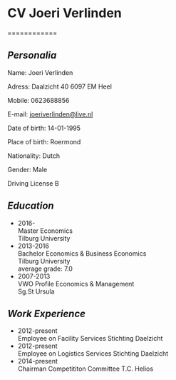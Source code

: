 
# CV Joeri Verlinden
============

## _Personalia_

Name: Joeri Verlinden

Adress: Daalzicht 40
        6097 EM Heel
        
Mobile: 0623688856

E-mail: joeriverlinden@live.nl

Date of birth: 14-01-1995

Place of birth: Roermond

Nationality: Dutch

Gender: Male

Driving License B

## _Education_
* 2016-  
  Master Economics    
  Tilburg University  
* 2013-2016  
  Bachelor Economics & Business Economics    
  Tilburg University  
  average grade: 7.0  
* 2007-2013  
  VWO Profile Economics & Management  
  Sg.St Ursula  

## _Work Experience_
* 2012-present  
  Employee on Facility Services Stichting Daelzicht 
* 2012-present  
  Employee on Logistics Services Stichting Daelzicht
* 2014-present  
  Chairman Competititon Committee T.C. Helios

